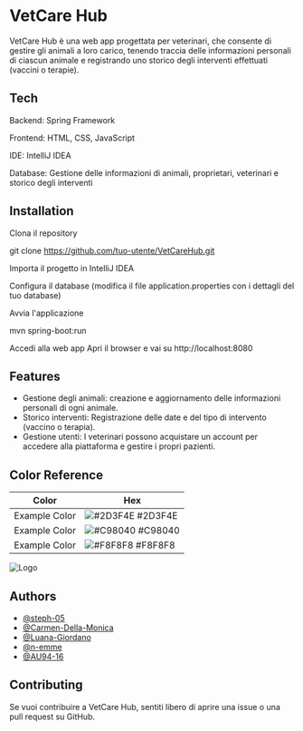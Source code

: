 
# VetCare Hub

VetCare Hub è una web app progettata per veterinari, che consente di gestire gli animali a loro carico, tenendo traccia delle informazioni personali di ciascun animale e registrando uno storico degli interventi effettuati (vaccini o terapie).
## Tech

Backend: Spring Framework

Frontend: HTML, CSS, JavaScript

IDE: IntelliJ IDEA

Database: Gestione delle informazioni di animali, proprietari, veterinari e storico degli interventi

## Installation

Clona il repository

git clone https://github.com/tuo-utente/VetCareHub.git

Importa il progetto in IntelliJ IDEA

Configura il database (modifica il file application.properties con i dettagli del tuo database)

Avvia l'applicazione

mvn spring-boot:run

Accedi alla web app
Apri il browser e vai su http://localhost:8080
## Features

- Gestione degli animali: creazione e aggiornamento delle informazioni personali di ogni animale.
- Storico interventi: Registrazione delle date e del tipo di intervento (vaccino o terapia).
- Gestione utenti: I veterinari possono acquistare un account per accedere alla piattaforma e gestire i propri pazienti.





## Color Reference

| Color             | Hex                                                                |
| ----------------- | ------------------------------------------------------------------ |
| Example Color | ![#2D3F4E](https://via.placeholder.com/10/0a192f?text=+) #2D3F4E |
| Example Color | ![#C98040](https://via.placeholder.com/10/f8f8f8?text=+) #C98040 |
| Example Color | ![#F8F8F8](https://via.placeholder.com/10/00b48a?text=+) #F8F8F8 |


![Logo](https://github.com/AU94-16/veterinari/tree/main/src/main/resources/static/immagini/logo_vet.png "Logo Title Text 1")


## Authors

- [@steph-05](https://github.com/steph-05)
- [@Carmen-Della-Monica](https://github.com/Carmen-Della-Monica)
- [@Luana-Giordano](https://github.com/Luana-Giordano)
- [@n-emme](https://github.com/n-emme)
- [@AU94-16](https://github.com/AU94-16)
## Contributing

Se vuoi contribuire a VetCare Hub, sentiti libero di aprire una issue o una pull request su GitHub.


